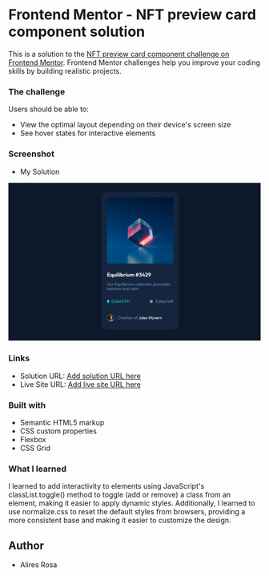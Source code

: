 # Frontend Mentor - NFT preview card component solution

This is a solution to the [NFT preview card component challenge on Frontend Mentor](https://www.frontendmentor.io/challenges/nft-preview-card-component-SbdUL_w0U). Frontend Mentor challenges help you improve your coding skills by building realistic projects. 

### The challenge

Users should be able to:

- View the optimal layout depending on their device's screen size
- See hover states for interactive elements

### Screenshot

- My Solution

![](./images/Screenshot.png)


### Links

- Solution URL: [Add solution URL here](https://github.com/DomeniqueRosa/DomeniqueRosa.github.io/tree/main/nft-preview-card-component-main)
- Live Site URL: [Add live site URL here](https://domeniquerosa.github.io/nft-preview-card-component-main/)

### Built with

- Semantic HTML5 markup
- CSS custom properties
- Flexbox
- CSS Grid

### What I learned

I learned to add interactivity to elements using JavaScript's classList.toggle() method to toggle (add or remove) a class from an element, making it easier to apply dynamic styles. Additionally, I learned to use normalize.css to reset the default styles from browsers, providing a more consistent base and making it easier to customize the design.

## Author
 - Alires Rosa
